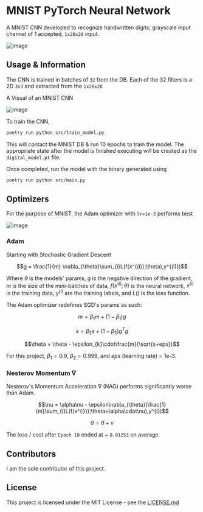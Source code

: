 # MNIST PyTorch Neural Network

A MNIST CNN developed to recognize handwritten digits; grayscale input channel of 1 accepted, ```1x28x28``` input.

![image](https://github.com/DragonXDev/pytorch-mnist-nn/assets/99859617/f77a5f9d-09bd-4624-bb14-cf64ca919dd3)


## Usage & Information
The CNN is trained in batches of ```32``` from the DB. Each of the 32 filters is a 2D ```3x3``` and extracted from the ```1x28x28```

A Visual of an MNIST CNN

![image](https://github.com/DragonXDev/pytorch-mnist-nn/assets/99859617/0f4a9be1-07e3-4632-9048-8a741a7fdeef)

To train the CNN, 

```bash
poetry run python src/train_model.py
```

This will contact the MNIST DB & run 10 epochs to train the model. The appropriate state after the model is finished executing will be created
as the ```digital_model.pt``` file.

Once completed, run the model with the binary generated using

```bash
poetry run python src/main.py
```

## Optimizers

For the purpose of MNIST, the Adam optimizer with ```lr=1e-3``` performs best

![image](https://github.com/DragonXDev/pytorch-mnist-nn/assets/99859617/8ac61337-e8e0-45aa-9383-35fb368731fa)

### Adam

Starting with Stochastic Gradient Descent

```math
g = \frac{1}{m} \nabla_{\theta}\sum_{i}L(f(x^{(i)};\theta),y^{(i)})
```
Where $\theta$ is the models' params, $g$ is the negative direction of the gradient, $m$ is the size of the mini-batches of data, $f(x^{(i)}; \theta)$ is the neural network, $x^{(i)}$ is the training data, $y^{(i)}$ are the training labels, and $L()$ is the loss function.

The Adam optimizer redefines SGD's params as such:

```math
m = \beta_{1}m + (1-\beta_{1})g
```
```math
s = \beta_{2}s + (1-\beta_{2})g^{T}g
```
```math
\theta = \theta - \epsilon_{k}\cdot\frac{m}{\sqrt{s+eps}}
```

For this project, $\beta_{1} = 0.9$, $\beta_{2} = 0.999$, and $eps$ (learning rate) $=$ 1e-3.

### Nesterov Momentum $\nabla$

Nesterov's Momentum Acceleration $\nabla$ (NAG) performs significantly worse than Adam.

```math
\nu = \alpha\nu - \epsilon\nabla_{\theta}(\frac{1}{m}\sum_{i}L(f(x^{(i)};\theta+\alpha\cdot\nu),y^{i})
```
```math
\theta = \theta + \nu
```

The loss / cost after ```Epoch 10``` ended at ~ ```0.01253``` on average.

## Contributors

I am the sole contributor of this project.

## License

This project is licensed under the MIT License - see the [LICENSE.md](LICENSE.md)

